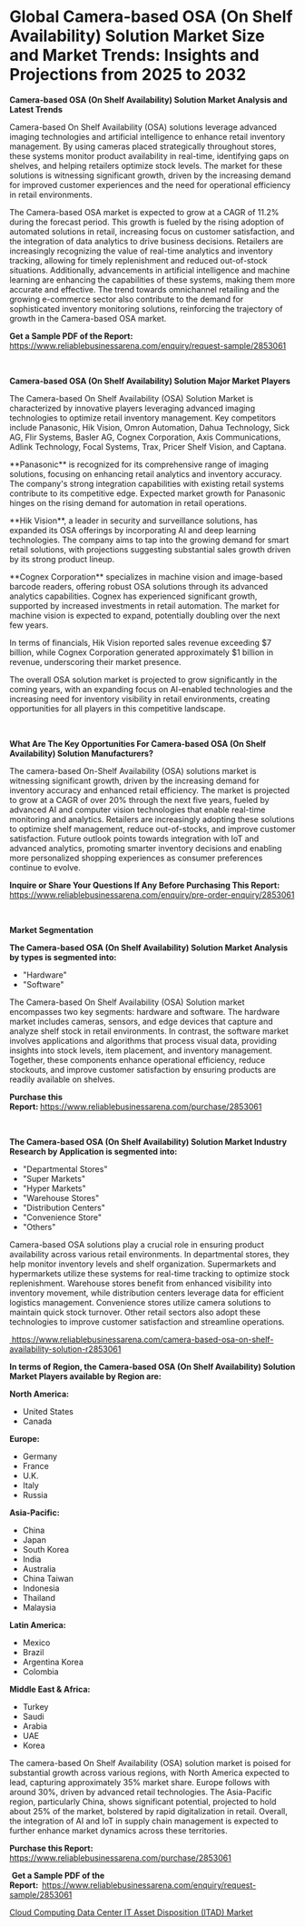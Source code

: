 <p><h1>Global Camera-based OSA (On Shelf Availability) Solution Market Size and Market Trends: Insights and Projections from 2025 to 2032</h1></p><p><strong>Camera-based OSA (On Shelf Availability) Solution Market Analysis and Latest Trends</strong></p>
<p><p>Camera-based On Shelf Availability (OSA) solutions leverage advanced imaging technologies and artificial intelligence to enhance retail inventory management. By using cameras placed strategically throughout stores, these systems monitor product availability in real-time, identifying gaps on shelves, and helping retailers optimize stock levels. The market for these solutions is witnessing significant growth, driven by the increasing demand for improved customer experiences and the need for operational efficiency in retail environments.</p><p>The Camera-based OSA market is expected to grow at a CAGR of 11.2% during the forecast period. This growth is fueled by the rising adoption of automated solutions in retail, increasing focus on customer satisfaction, and the integration of data analytics to drive business decisions. Retailers are increasingly recognizing the value of real-time analytics and inventory tracking, allowing for timely replenishment and reduced out-of-stock situations. Additionally, advancements in artificial intelligence and machine learning are enhancing the capabilities of these systems, making them more accurate and effective. The trend towards omnichannel retailing and the growing e-commerce sector also contribute to the demand for sophisticated inventory monitoring solutions, reinforcing the trajectory of growth in the Camera-based OSA market.</p></p>
<p><strong>Get a Sample PDF of the Report:&nbsp;</strong> <a href="https://www.reliablebusinessarena.com/enquiry/request-sample/2853061?utm_campaign=3354&utm_medium=2&utm_source=Github&utm_content=ia&utm_term=11032025&utm_id=camera-based-osa-on-shelf-availability-solution">https://www.reliablebusinessarena.com/enquiry/request-sample/2853061</a></p>
<p>&nbsp;</p>
<p><strong>Camera-based OSA (On Shelf Availability) Solution Major Market Players</strong></p>
<p><p>The Camera-based On Shelf Availability (OSA) Solution Market is characterized by innovative players leveraging advanced imaging technologies to optimize retail inventory management. Key competitors include Panasonic, Hik Vision, Omron Automation, Dahua Technology, Sick AG, Flir Systems, Basler AG, Cognex Corporation, Axis Communications, Adlink Technology, Focal Systems, Trax, Pricer Shelf Vision, and Captana.</p><p>**Panasonic** is recognized for its comprehensive range of imaging solutions, focusing on enhancing retail analytics and inventory accuracy. The company's strong integration capabilities with existing retail systems contribute to its competitive edge. Expected market growth for Panasonic hinges on the rising demand for automation in retail operations.</p><p>**Hik Vision**, a leader in security and surveillance solutions, has expanded its OSA offerings by incorporating AI and deep learning technologies. The company aims to tap into the growing demand for smart retail solutions, with projections suggesting substantial sales growth driven by its strong product lineup.</p><p>**Cognex Corporation** specializes in machine vision and image-based barcode readers, offering robust OSA solutions through its advanced analytics capabilities. Cognex has experienced significant growth, supported by increased investments in retail automation. The market for machine vision is expected to expand, potentially doubling over the next few years.</p><p>In terms of financials, Hik Vision reported sales revenue exceeding $7 billion, while Cognex Corporation generated approximately $1 billion in revenue, underscoring their market presence.</p><p>The overall OSA solution market is projected to grow significantly in the coming years, with an expanding focus on AI-enabled technologies and the increasing need for inventory visibility in retail environments, creating opportunities for all players in this competitive landscape.</p></p>
<p>&nbsp;</p>
<p><strong>What Are The Key Opportunities For Camera-based OSA (On Shelf Availability) Solution Manufacturers?</strong></p>
<p><p>The camera-based On-Shelf Availability (OSA) solutions market is witnessing significant growth, driven by the increasing demand for inventory accuracy and enhanced retail efficiency. The market is projected to grow at a CAGR of over 20% through the next five years, fueled by advanced AI and computer vision technologies that enable real-time monitoring and analytics. Retailers are increasingly adopting these solutions to optimize shelf management, reduce out-of-stocks, and improve customer satisfaction. Future outlook points towards integration with IoT and advanced analytics, promoting smarter inventory decisions and enabling more personalized shopping experiences as consumer preferences continue to evolve.</p></p>
<p><strong>Inquire or Share Your Questions If Any Before Purchasing This Report:</strong> <a href="https://www.reliablebusinessarena.com/enquiry/pre-order-enquiry/2853061?utm_campaign=3354&utm_medium=2&utm_source=Github&utm_content=ia&utm_term=11032025&utm_id=camera-based-osa-on-shelf-availability-solution">https://www.reliablebusinessarena.com/enquiry/pre-order-enquiry/2853061</a></p>
<p>&nbsp;</p>
<p><strong>Market Segmentation</strong></p>
<p><strong>The Camera-based OSA (On Shelf Availability) Solution Market Analysis by types is segmented into:</strong></p>
<p><ul><li>"Hardware"</li><li>"Software"</li></ul></p>
<p><p>The Camera-based On Shelf Availability (OSA) Solution market encompasses two key segments: hardware and software. The hardware market includes cameras, sensors, and edge devices that capture and analyze shelf stock in retail environments. In contrast, the software market involves applications and algorithms that process visual data, providing insights into stock levels, item placement, and inventory management. Together, these components enhance operational efficiency, reduce stockouts, and improve customer satisfaction by ensuring products are readily available on shelves.</p></p>
<p><strong>Purchase this Report:&nbsp;</strong><a href="https://www.reliablebusinessarena.com/purchase/2853061?utm_campaign=3354&utm_medium=2&utm_source=Github&utm_content=ia&utm_term=11032025&utm_id=camera-based-osa-on-shelf-availability-solution">https://www.reliablebusinessarena.com/purchase/2853061</a></p>
<p>&nbsp;</p>
<p><strong>The Camera-based OSA (On Shelf Availability) Solution Market Industry Research by Application is segmented into:</strong></p>
<p><ul><li>"Departmental Stores"</li><li>"Super Markets"</li><li>"Hyper Markets"</li><li>"Warehouse Stores"</li><li>"Distribution Centers"</li><li>"Convenience Store"</li><li>"Others"</li></ul></p>
<p><p>Camera-based OSA solutions play a crucial role in ensuring product availability across various retail environments. In departmental stores, they help monitor inventory levels and shelf organization. Supermarkets and hypermarkets utilize these systems for real-time tracking to optimize stock replenishment. Warehouse stores benefit from enhanced visibility into inventory movement, while distribution centers leverage data for efficient logistics management. Convenience stores utilize camera solutions to maintain quick stock turnover. Other retail sectors also adopt these technologies to improve customer satisfaction and streamline operations.</p></p>
<p><a href="https://www.reliablebusinessarena.com/camera-based-osa-on-shelf-availability-solution-r2853061?utm_campaign=3354&utm_medium=2&utm_source=Github&utm_content=ia&utm_term=11032025&utm_id=camera-based-osa-on-shelf-availability-solution">&nbsp;https://www.reliablebusinessarena.com/camera-based-osa-on-shelf-availability-solution-r2853061</a></p>
<p><strong>In terms of Region, the Camera-based OSA (On Shelf Availability) Solution Market Players available by Region are:</strong></p>
<p>
    <p> <strong> North America: </strong>
        <ul>
            <li>United States</li>
            <li>Canada</li>
        </ul>
        </p> 
    <p> <strong> Europe: </strong>
        <ul>
            <li>Germany</li>
            <li>France</li>
            <li>U.K.</li>
            <li>Italy</li>
            <li>Russia</li>
        </ul>
        </p> 
    <p> <strong> Asia-Pacific: </strong>
        <ul>
            <li>China</li>
            <li>Japan</li>
            <li>South Korea</li>
            <li>India</li>
            <li>Australia</li>
            <li>China Taiwan</li>
            <li>Indonesia</li>
            <li>Thailand</li>
            <li>Malaysia</li>
        </ul>
        </p> 
    <p> <strong> Latin America: </strong>
        <ul>
            <li>Mexico</li>
            <li>Brazil</li>
            <li>Argentina Korea</li>
            <li>Colombia</li>
        </ul>
        </p> 
    <p> <strong> Middle East & Africa: </strong>
        <ul>
            <li>Turkey</li>
            <li>Saudi</li>
            <li>Arabia</li>
            <li>UAE</li>
            <li>Korea</li>
        </ul>
    </p>
    </p>
<p><p>The camera-based On Shelf Availability (OSA) solution market is poised for substantial growth across various regions, with North America expected to lead, capturing approximately 35% market share. Europe follows with around 30%, driven by advanced retail technologies. The Asia-Pacific region, particularly China, shows significant potential, projected to hold about 25% of the market, bolstered by rapid digitalization in retail. Overall, the integration of AI and IoT in supply chain management is expected to further enhance market dynamics across these territories.</p></p>
<p><strong>Purchase this Report: </strong><a href="https://www.reliablebusinessarena.com/purchase/2853061?utm_campaign=3354&utm_medium=2&utm_source=Github&utm_content=ia&utm_term=11032025&utm_id=camera-based-osa-on-shelf-availability-solution">https://www.reliablebusinessarena.com/purchase/2853061</a></p>
<p>&nbsp;<strong>Get a Sample PDF of the Report:&nbsp;&nbsp;</strong><a href="https://www.reliablebusinessarena.com/enquiry/request-sample/2853061?utm_campaign=3354&utm_medium=2&utm_source=Github&utm_content=ia&utm_term=11032025&utm_id=camera-based-osa-on-shelf-availability-solution">https://www.reliablebusinessarena.com/enquiry/request-sample/2853061</a></p>
<p><strong></strong></p>
<p><p><a href="https://github.com/gassmkalay/Market-Research-Report-List-1/blob/main/cloud-computing-data-center-it-asset-disposition-itad-market.md?utm_campaign=3354&utm_medium=2&utm_source=Github&utm_content=ia&utm_term=11032025&utm_id=camera-based-osa-on-shelf-availability-solution">Cloud Computing Data Center IT Asset Disposition (ITAD) Market</a></p></p>
